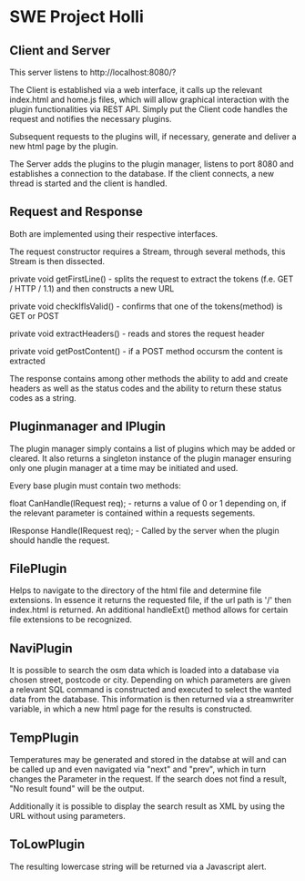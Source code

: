 # SWE Project Holli

## Client and Server

This server listens to http://localhost:8080/?

The Client is established via a web interface, it calls up the relevant index.html and home.js files, which will allow graphical interaction with the plugin functionalities via REST API. Simply put the Client code handles the request and notifies the necessary plugins.

Subsequent requests to the plugins will, if necessary, generate and deliver a new html page by the plugin.

The Server adds the plugins to the plugin manager, listens to port 8080 and establishes a connection to the database. If the client connects, a new thread is  started and the client is handled.



## Request and Response

Both are implemented using their respective interfaces.

The request constructor requires a Stream, through several methods, this Stream is then dissected. 

private void getFirstLine() - splits the request to extract the tokens (f.e. GET / HTTP / 1.1) and then constructs a new URL

private void checkIfIsValid() - confirms that one of the tokens(method) is GET or POST 

private void extractHeaders() - reads and stores the request header

private void getPostContent() - if a POST method occursm the content is extracted



The response contains among other methods the ability to add and create headers as well as the status codes and the ability to return these status codes as a string.



## Pluginmanager and IPlugin

The plugin manager simply contains a list of plugins which may be added or cleared. It also returns a singleton instance of the plugin manager ensuring only one plugin manager at a time may be initiated and used.

Every base plugin must contain two methods:

float CanHandle(IRequest req); - returns a value of 0 or 1 depending on, if the relevant parameter is contained within a requests segements.

IResponse Handle(IRequest req); - Called by the server when the plugin should handle the request.



## FilePlugin

Helps to navigate to the directory of the html file and determine file extensions. In essence it returns the requested file, if the url path is '/' then index.html is returned. An additional handleExt() method allows for certain file extensions to be recognized. 



## NaviPlugin

It is possible to search the osm data which is loaded into a database via chosen street, postcode or city. Depending on which parameters are given a relevant SQL command is constructed and executed to select the wanted data from the database. This information is then returned via a streamwriter variable, in which a new html page for the results is constructed.



## TempPlugin

Temperatures may be generated and stored in the databse at will and can be called up and even navigated via "next" and "prev", which in turn changes the Parameter in the request. If the search does not find a result, "No result found" will be the output.

Additionally it is possible to display the search result as XML by using the URL without using parameters.



## ToLowPlugin

The resulting lowercase string will be returned via a Javascript alert.

